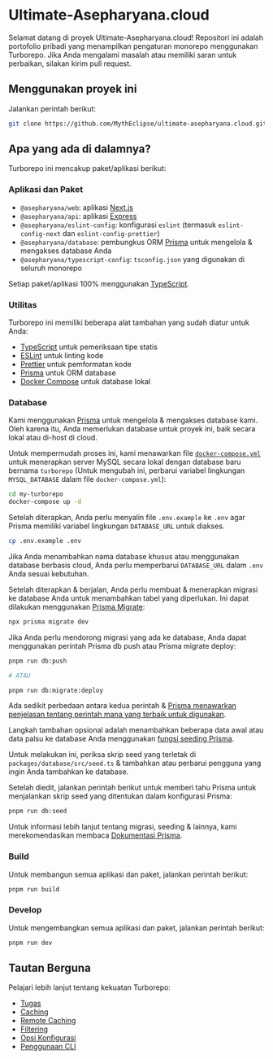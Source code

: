# Ultimate-Asepharyana.cloud

Selamat datang di proyek Ultimate-Asepharyana.cloud! Repositori ini adalah portofolio pribadi yang menampilkan pengaturan monorepo menggunakan Turborepo. Jika Anda mengalami masalah atau memiliki saran untuk perbaikan, silakan kirim pull request.

## Menggunakan proyek ini

Jalankan perintah berikut:

```bash
git clone https://github.com/MythEclipse/ultimate-asepharyana.cloud.git
```

## Apa yang ada di dalamnya?

Turborepo ini mencakup paket/aplikasi berikut:

### Aplikasi dan Paket

- `@asepharyana/web`: aplikasi [Next.js](https://github.com/MythEclipse/asepharyana.cloud)
- `@asepharyana/api`: aplikasi [Express](https://github.com/MythEclipse/API)
- `@asepharyana/eslint-config`: konfigurasi `eslint` (termasuk `eslint-config-next` dan `eslint-config-prettier`)
- `@asepharyana/database`: pembungkus ORM [Prisma](https://prisma.io/) untuk mengelola & mengakses database Anda
- `@asepharyana/typescript-config`: `tsconfig.json` yang digunakan di seluruh monorepo

Setiap paket/aplikasi 100% menggunakan [TypeScript](https://www.typescriptlang.org/).

### Utilitas

Turborepo ini memiliki beberapa alat tambahan yang sudah diatur untuk Anda:

- [TypeScript](https://www.typescriptlang.org/) untuk pemeriksaan tipe statis
- [ESLint](https://eslint.org/) untuk linting kode
- [Prettier](https://prettier.io) untuk pemformatan kode
- [Prisma](https://prisma.io/) untuk ORM database
- [Docker Compose](https://docs.docker.com/compose/) untuk database lokal

### Database

Kami menggunakan [Prisma](https://prisma.io/) untuk mengelola & mengakses database kami. Oleh karena itu, Anda memerlukan database untuk proyek ini, baik secara lokal atau di-host di cloud.

Untuk mempermudah proses ini, kami menawarkan file [`docker-compose.yml`](https://docs.docker.com/compose/) untuk menerapkan server MySQL secara lokal dengan database baru bernama `turborepo` (Untuk mengubah ini, perbarui variabel lingkungan `MYSQL_DATABASE` dalam file `docker-compose.yml`):

```bash
cd my-turborepo
docker-compose up -d
```

Setelah diterapkan, Anda perlu menyalin file `.env.example` ke `.env` agar Prisma memiliki variabel lingkungan `DATABASE_URL` untuk diakses.

```bash
cp .env.example .env
```

Jika Anda menambahkan nama database khusus atau menggunakan database berbasis cloud, Anda perlu memperbarui `DATABASE_URL` dalam `.env` Anda sesuai kebutuhan.

Setelah diterapkan & berjalan, Anda perlu membuat & menerapkan migrasi ke database Anda untuk menambahkan tabel yang diperlukan. Ini dapat dilakukan menggunakan [Prisma Migrate](https://www.prisma.io/migrate):

```bash
npx prisma migrate dev
```

Jika Anda perlu mendorong migrasi yang ada ke database, Anda dapat menggunakan perintah Prisma db push atau Prisma migrate deploy:

```bash
pnpm run db:push

# ATAU

pnpm run db:migrate:deploy
```

Ada sedikit perbedaan antara kedua perintah & [Prisma menawarkan penjelasan tentang perintah mana yang terbaik untuk digunakan](https://www.prisma.io/docs/concepts/components/prisma-migrate/db-push#choosing-db-push-or-prisma-migrate).

Langkah tambahan opsional adalah menambahkan beberapa data awal atau data palsu ke database Anda menggunakan [fungsi seeding Prisma](https://www.prisma.io/docs/guides/database/seed-database).

Untuk melakukan ini, periksa skrip seed yang terletak di `packages/database/src/seed.ts` & tambahkan atau perbarui pengguna yang ingin Anda tambahkan ke database.

Setelah diedit, jalankan perintah berikut untuk memberi tahu Prisma untuk menjalankan skrip seed yang ditentukan dalam konfigurasi Prisma:

```bash
pnpm run db:seed
```

Untuk informasi lebih lanjut tentang migrasi, seeding & lainnya, kami merekomendasikan membaca [Dokumentasi Prisma](https://www.prisma.io/docs/).

### Build

Untuk membangun semua aplikasi dan paket, jalankan perintah berikut:

```bash
pnpm run build
```

### Develop

Untuk mengembangkan semua aplikasi dan paket, jalankan perintah berikut:

```bash
pnpm run dev
```

## Tautan Berguna

Pelajari lebih lanjut tentang kekuatan Turborepo:

- [Tugas](https://turbo.build/repo/docs/core-concepts/monorepos/running-tasks)
- [Caching](https://turbo.build/repo/docs/core-concepts/caching)
- [Remote Caching](https://turbo.build/repo/docs/core-concepts/remote-caching)
- [Filtering](https://turbo.build/repo/docs/core-concepts/monorepos/filtering)
- [Opsi Konfigurasi](https://turbo.build/repo/docs/reference/configuration)
- [Penggunaan CLI](https://turbo.build/repo/docs/reference/command-line-reference)

